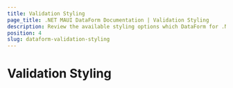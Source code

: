 ```yaml
---
title: Validation Styling
page_title: .NET MAUI DataForm Documentation | Validation Styling
description: Review the available styling options which DataForm for .NET MAUI control provides when validating its data.
position: 4
slug: dataform-validation-styling
---
```


# Validation Styling

